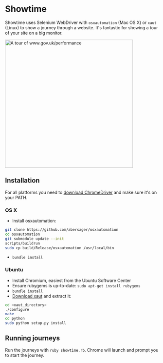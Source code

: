 # Showtime

Showtime uses Selenium WebDriver with `osxautomation` (Mac OS X) or `xaut`
(Linux) to show a journey through a website. It's fantastic for showing a tour
of your site on a big monitor.

<img src="http://i.imgur.com/oyRLEgn.gif" style="width: 420px;" alt="A tour of www.gov.uk/performance" />

## Installation

For all platforms you need to
[download ChromeDriver](https://code.google.com/p/chromedriver/downloads/list)
and make sure it's on your PATH.

### OS X

 - Install osxautomation:
```sh
git clone https://github.com/abersager/osxautomation
cd osxautomation
git submodule update --init
scripts/buildrun
sudo cp build/Release/osxautomation /usr/local/bin
```

 - `bundle install`
 
### Ubuntu

 - Install Chromium, easiest from the Ubuntu Software Center
 - Ensure rubygems is up-to-date: `sudo apt-get install rubygems`
 - `bundle install`
 - [Download xaut](http://sourceforge.net/projects/xautomation/) and extract it:
   
```sh
cd <xaut_directory>
./configure
make
cd python
sudo python setup.py install
```

## Running journeys

Run the journeys with `ruby showtime.rb`. Chrome will launch and prompt you to
start the journey.
